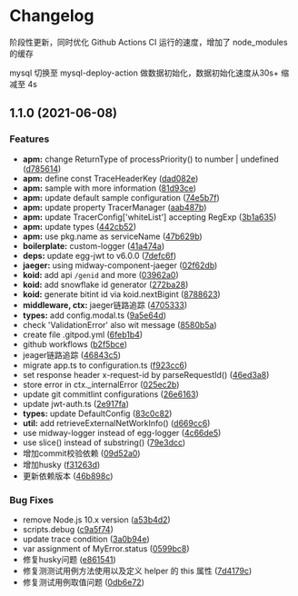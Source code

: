 # Changelog

阶段性更新，同时优化 Github Actions CI 运行的速度，增加了 node_modules 的缓存

mysql 切换至 mysql-deploy-action 做数据初始化，数据初始化速度从30s+ 缩减至 4s

## 1.1.0 (2021-06-08)


### Features

* **apm:** change ReturnType of processPriority() to number | undefined ([d785614](https://github.com/fsd-nodejs/service-mw2/commit/d785614a77faae83fb117c1909cafa3847037788))
* **apm:** define const TraceHeaderKey ([dad082e](https://github.com/fsd-nodejs/service-mw2/commit/dad082e3ad2c2bdfde571dc4ea4567a8db60beeb))
* **apm:** sample with more information ([81d93ce](https://github.com/fsd-nodejs/service-mw2/commit/81d93ce747faefeab109fbdc5af3341c5af586a1))
* **apm:** update default sample configuration ([74e5b7f](https://github.com/fsd-nodejs/service-mw2/commit/74e5b7f1565904a1e6897240851c7b254f4638b3))
* **apm:** update property TracerManager ([aab487b](https://github.com/fsd-nodejs/service-mw2/commit/aab487bc73cdc0dde124144cabac332ef486f919))
* **apm:** update TracerConfig['whiteList'] accepting RegExp ([3b1a635](https://github.com/fsd-nodejs/service-mw2/commit/3b1a6350f2b173014c26fb54d0687ad99e4e7ca1))
* **apm:** update types ([442cb52](https://github.com/fsd-nodejs/service-mw2/commit/442cb52ad6e3301069ac0bc205b82c09e450b76a))
* **apm:** use pkg.name as serviceName ([47b629b](https://github.com/fsd-nodejs/service-mw2/commit/47b629bf6af91f817a99ce52fd284d3a537f55c9))
* **boilerplate:** custom-logger ([41a474a](https://github.com/fsd-nodejs/service-mw2/commit/41a474a50e5abfbc2dd3807db99c48012a11bc86))
* **deps:** update egg-jwt to v6.0.0 ([7defc6f](https://github.com/fsd-nodejs/service-mw2/commit/7defc6f55ccd059b7195d6fab61ae81541529103))
* **jaeger:** using midway-component-jaeger ([02f62db](https://github.com/fsd-nodejs/service-mw2/commit/02f62db677b92e94a01bf10aac2a843cb8f4d9be))
* **koid:** add api `/genid` and more ([03962a0](https://github.com/fsd-nodejs/service-mw2/commit/03962a083ddc45a0204cd49e471bd956b47a706f))
* **koid:** add snowflake id generator ([272ba28](https://github.com/fsd-nodejs/service-mw2/commit/272ba289011727c6b7ba09e019ab40232d696d16))
* **koid:** generate bitint id via koid.nextBigint ([8788623](https://github.com/fsd-nodejs/service-mw2/commit/87886231e00544fcd3b39c95bddc84a4cadc1a5b))
* **middleware, ctx:** jaeger链路追踪 ([4705333](https://github.com/fsd-nodejs/service-mw2/commit/4705333562971f4d9441bce6c45caace133d7bda))
* **types:** add config.modal.ts ([9a5e64d](https://github.com/fsd-nodejs/service-mw2/commit/9a5e64ddda27342a9783e169d8e02c18da527234))
* check 'ValidationError' also wit message ([8580b5a](https://github.com/fsd-nodejs/service-mw2/commit/8580b5aba25246585d32f9c7dbf8d61be9e5fe31))
* create file .gitpod.yml ([6feb1b4](https://github.com/fsd-nodejs/service-mw2/commit/6feb1b48dcc3c8807327dd7afc70f9c31cbec7d2))
* github workflows ([b2f5bce](https://github.com/fsd-nodejs/service-mw2/commit/b2f5bce4ef9376c7f91c844ae122a469565089a2))
* jeager链路追踪 ([46843c5](https://github.com/fsd-nodejs/service-mw2/commit/46843c533dd341f60ac53ac261ef7b9ed2977a95))
* migrate app.ts to configuration.ts ([f923cc6](https://github.com/fsd-nodejs/service-mw2/commit/f923cc60cc8d80b75bde8f91801dd9287d791be8))
* set response header x-request-id by parseRequestId() ([46ed3a8](https://github.com/fsd-nodejs/service-mw2/commit/46ed3a82ce5eea79b8883ee537f65b419404fb7a))
* store error in ctx._internalError ([025ec2b](https://github.com/fsd-nodejs/service-mw2/commit/025ec2b43569531b6056a6363171bff1a1229fdb))
* update git commitlint configurations ([26e6163](https://github.com/fsd-nodejs/service-mw2/commit/26e61632d9327f263c2ef5cda9ff1b7710d51383))
* update jwt-auth.ts ([2e917fa](https://github.com/fsd-nodejs/service-mw2/commit/2e917fa54da90ea0f6857af7697b4fe769aad85b))
* **types:** update DefaultConfig ([83c0c82](https://github.com/fsd-nodejs/service-mw2/commit/83c0c824268d0eff10fa0249ee44cf26c2ad0d53))
* **util:** add retrieveExternalNetWorkInfo() ([d669cc6](https://github.com/fsd-nodejs/service-mw2/commit/d669cc661af4b27d0a594669b8bab5327a7aa5ac))
* use midway-logger instead of egg-logger ([4c66de5](https://github.com/fsd-nodejs/service-mw2/commit/4c66de53be79ddb03245b704a588ccf860462427))
* use slice() instead of substring() ([79e3dcc](https://github.com/fsd-nodejs/service-mw2/commit/79e3dcc747410281b9020e20062dd1f568bee96a))
* 增加commit校验依赖 ([09d52a0](https://github.com/fsd-nodejs/service-mw2/commit/09d52a0b47670161dc0e619f76b20f070ab18757))
* 增加husky ([f31263d](https://github.com/fsd-nodejs/service-mw2/commit/f31263d91b1e9fbd7528cb92d78fbdf968f1b2a7))
* 更新依赖版本 ([46b898c](https://github.com/fsd-nodejs/service-mw2/commit/46b898c12a14e732e6515980d7881643fdf47b7f))


### Bug Fixes

* remove Node.js 10.x version ([a53b4d2](https://github.com/fsd-nodejs/service-mw2/commit/a53b4d2ad0605c7a9294b9b21229bfb942a70c32))
* scripts.debug ([c9a5f74](https://github.com/fsd-nodejs/service-mw2/commit/c9a5f7451acb91614a82839fe2ae13b1b6741f4f))
* update trace condition ([3a0b94e](https://github.com/fsd-nodejs/service-mw2/commit/3a0b94e49b2cb96af99e4084ec22977dd9c55f06))
* var assignment of MyError.status ([0599bc8](https://github.com/fsd-nodejs/service-mw2/commit/0599bc8e565e31a872fdec735a268745ea9a0af2))
* 修复husky问题 ([e861541](https://github.com/fsd-nodejs/service-mw2/commit/e8615419d1946e16272665e1b8ef9613ef7ca8dd))
* 修复测测试用例方法使用以及定义 helper 的 this 属性 ([7d4179c](https://github.com/fsd-nodejs/service-mw2/commit/7d4179c6be0f94bbcffe35c83590ce255264caca))
* 修复测试用例取值问题 ([0db6e72](https://github.com/fsd-nodejs/service-mw2/commit/0db6e724af6ba63f421029a251c70e9cc4996f4f))
